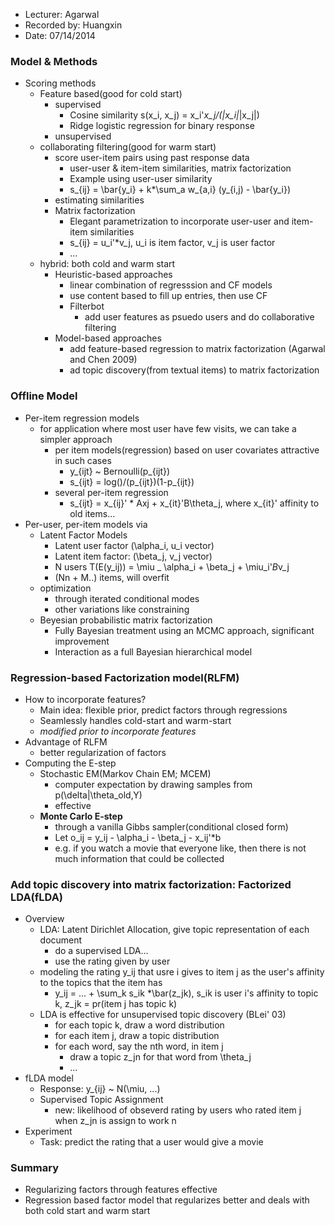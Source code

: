 
* Lecturer: Agarwal
* Recorded by: Huangxin
* Date: 07/14/2014

### Model & Methods
- Scoring methods
	- Feature based(good for cold start)
		- supervised
			- Cosine similarity s(x_i, x_j) = x_i'*x_j/(|x_i|*|x_j|)
			- Ridge logistic regression for binary response
		- unsupervised
	- collaborating filtering(good for warm start)
		- score user-item pairs using past response data
			- user-user & item-item similarities, matrix factorization
			- Example using user-user similarity
			- s_{ij} = \bar{y_i} + k*\sum_a w_{a,i} (y_{i,j) - \bar{y_i})
		- estimating similarities
		- Matrix factorization
			- Elegant parametrization to incorporate user-user and item-item similarities
			- s_{ij} = u_i'*v_j, u_i is item factor, v_j is user factor
			- ...
	- hybrid: both cold and warm start
		- Heuristic-based approaches
			- linear combination of regresssion and CF models
			- use content based to fill up entries, then use CF
			- Filterbot
				- add user features as psuedo users and do collaborative filtering
		- Model-based approaches
			- add feature-based regression to matrix factorization (Agarwal and Chen 2009)
			- ad topic discovery(from textual items) to matrix factorization
		
### Offline Model
- Per-item regression models
	- for application where most user have few visits, we can take a simpler approach
		- per item models(regression) based on user covariates attractive in such cases
			- y_{ijt} ~ Bernoulli(p_{ijt})
			- s_{ijt} = log()/(p_{ijt})(1-p_{ijt})
		- several per-item regression
			- s_{ijt} = x_{ij}' * Axj + x_{it}'B\theta_j, where x_{it}' affinity to old items...
- Per-user, per-item models via 
	- Latent Factor Models
		- Latent user factor (\alpha_i, u_i vector)
		- Latent item factor: (\beta_j, v_j vector)
		- N users T(E(y_ij)) = \miu _ \alpha_i + \beta_j + \miu_i'*B*v_j
		- (Nn + M..) items, will overfit
	- optimization
		- through iterated conditional modes
		- other variations like constraining
	- Beyesian probabilistic matrix factorization
		- Fully Bayesian treatment using an MCMC approach, significant improvement
		- Interaction as a full Bayesian hierarchical model

### Regression-based Factorization model(RLFM)
- How to incorporate features?
	- Main idea: flexible prior, predict factors through regressions
	- Seamlessly handles cold-start and warm-start
	- *modified prior to incorporate features*
- Advantage of RLFM	
	- better regularization of factors
- Computing the E-step
	- Stochastic EM(Markov Chain EM; MCEM)
		- computer expectation by drawing samples from p(\delta|\theta_old,Y)
		- effective
	- **Monte Carlo E-step**
		- through a vanilla Gibbs sampler(conditional closed form)
		- Let o_ij = y_ij - \alpha_i - \beta_j - x_ij'*b
		- e.g. if you watch a movie that everyone like, then there is not much information that could be collected
			
### Add topic discovery into matrix factorization: Factorized LDA(fLDA)
- Overview
	- LDA: Latent Dirichlet Allocation, give topic representation of  each document
		- do a supervised LDA...
		- use the rating given by user
	- modeling the rating y_ij that usre i gives to item j as the user's affinity to the topics that the item has
		- y_ij = ... + \sum_k s_ik *\bar(z_jk), s_ik is user i's affinity to topic k, z_jk = pr(item j has topic k)
	- LDA is effective for unsupervised topic discovery (BLei' 03)
		- for each topic k, draw a word distribution 
		- for each item j, draw a topic distribution
		- for each word, say the nth word, in item j
			- draw a topic z_jn for that word from \theta_j
			- ...
- fLDA model
	- Response: y_{ij} ~ N(\miu, ...)
	- Supervised Topic Assignment
		- new: likelihood of obseverd rating by users who rated item j when z_jn is assign to work n
- Experiment
	- Task: predict the rating that a user would give a movie

### Summary
- Regularizing factors through features effective
- Regression based factor model that regularizes better and deals with both cold start and warm start
	
		